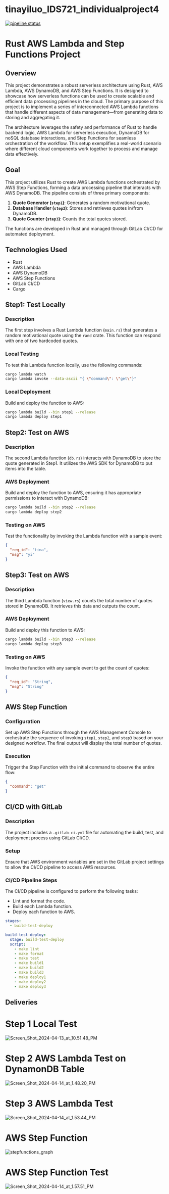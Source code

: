 # tinayiluo_IDS721_individualproject4

[![pipeline status](https://gitlab.com/ly178/tinayiluo_ids721_individualproject4/badges/main/pipeline.svg)](https://gitlab.com/ly178/tinayiluo_ids721_individualproject4/-/commits/main)

# Rust AWS Lambda and Step Functions Project

## Overview

This project demonstrates a robust serverless architecture using Rust, AWS Lambda, AWS DynamoDB, and AWS Step Functions. It is designed to showcase how serverless functions can be used to create scalable and efficient data processing pipelines in the cloud. The primary purpose of this project is to implement a series of interconnected AWS Lambda functions that handle different aspects of data management—from generating data to storing and aggregating it.

The architecture leverages the safety and performance of Rust to handle backend logic, AWS Lambda for serverless execution, DynamoDB for noSQL database interactions, and Step Functions for seamless orchestration of the workflow. This setup exemplifies a real-world scenario where different cloud components work together to process and manage data effectively.

## Goal

This project utilizes Rust to create AWS Lambda functions orchestrated by AWS Step Functions, forming a data processing pipeline that interacts with AWS DynamoDB. The pipeline consists of three primary components:

1. **Quote Generator (`step1`)**: Generates a random motivational quote.
2. **Database Handler (`step2`)**: Stores and retrieves quotes in/from DynamoDB.
3. **Quote Counter (`step3`)**: Counts the total quotes stored.

The functions are developed in Rust and managed through GitLab CI/CD for automated deployment.

## Technologies Used

- Rust
- AWS Lambda
- AWS DynamoDB
- AWS Step Functions
- GitLab CI/CD
- Cargo

## Step1: Test Locally

### Description
The first step involves a Rust Lambda function (`main.rs`) that generates a random motivational quote using the `rand` crate. This function can respond with one of two hardcoded quotes.

### Local Testing
To test this Lambda function locally, use the following commands:

```bash
cargo lambda watch
cargo lambda invoke --data-ascii "{ \"command\": \"get\"}"
```

### Local Deployment
Build and deploy the function to AWS:

```bash
cargo lambda build --bin step1 --release
cargo lambda deploy step1
```

## Step2: Test on AWS

### Description
The second Lambda function (`db.rs`) interacts with DynamoDB to store the quote generated in Step1. It utilizes the AWS SDK for DynamoDB to put items into the table.

### AWS Deployment
Build and deploy the function to AWS, ensuring it has appropriate permissions to interact with DynamoDB:

```bash
cargo lambda build --bin step2 --release
cargo lambda deploy step2
```

### Testing on AWS
Test the functionality by invoking the Lambda function with a sample event:

```json
{
  "req_id": "tina",
  "msg": "yi"
}
```

## Step3: Test on AWS

### Description
The third Lambda function (`view.rs`) counts the total number of quotes stored in DynamoDB. It retrieves this data and outputs the count.

### AWS Deployment
Build and deploy this function to AWS:

```bash
cargo lambda build --bin step3 --release
cargo lambda deploy step3
```

### Testing on AWS
Invoke the function with any sample event to get the count of quotes:

```json
{
  "req_id": "String",
  "msg": "String"
}
```

## AWS Step Function

### Configuration
Set up AWS Step Functions through the AWS Management Console to orchestrate the sequence of invoking `step1`, `step2`, and `step3` based on your designed workflow. The final output will display the total number of quotes.

### Execution
Trigger the Step Function with the initial command to observe the entire flow:

```json
{
  "command": "get"
}
```

## CI/CD with GitLab

### Description
The project includes a `.gitlab-ci.yml` file for automating the build, test, and deployment process using GitLab CI/CD.

### Setup
Ensure that AWS environment variables are set in the GitLab project settings to allow the CI/CD pipeline to access AWS resources.

### CI/CD Pipeline Steps
The CI/CD pipeline is configured to perform the following tasks:
- Lint and format the code.
- Build each Lambda function.
- Deploy each function to AWS.

```yaml
stages:
  - build-test-deploy

build-test-deploy:
  stage: build-test-deploy
  script:
    - make lint 
    - make format 
    - make test 
    - make build1
    - make build2
    - make build3
    - make deploy1
    - make deploy2
    - make deploy3
```

## Deliveries 

# Step 1 Local Test 

![Screen_Shot_2024-04-13_at_10.51.48_PM](/uploads/72d69ecc93b540d9bd07c88dccc0ae1d/Screen_Shot_2024-04-13_at_10.51.48_PM.png)

# Step 2 AWS Lambda Test on DynamonDB Table 

![Screen_Shot_2024-04-14_at_1.48.20_PM](/uploads/1171d065592bab1718a16aa5b8d00c50/Screen_Shot_2024-04-14_at_1.48.20_PM.png)

# Step 3 AWS Lambda Test

![Screen_Shot_2024-04-14_at_1.53.44_PM](/uploads/a9d9abab76b214e17603f87060f264c8/Screen_Shot_2024-04-14_at_1.53.44_PM.png)

# AWS Step Function

![stepfunctions_graph](/uploads/f5d6c2989f85efbe7f39228fe1bf96d8/stepfunctions_graph.png)

# AWS Step Function Test

![Screen_Shot_2024-04-14_at_1.57.51_PM](/uploads/452f8a5e026a6df6a4c75a77858cbe5a/Screen_Shot_2024-04-14_at_1.57.51_PM.png)

